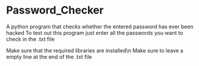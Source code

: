 # Password_Checker
A python program that checks whether the entered password has ever been hacked
To test out this program just enter all the passwords you want to check 
in the .txt file

Make sure that the required libraries are installed\n
Make sure to leave a empty line at the end of the .txt file

